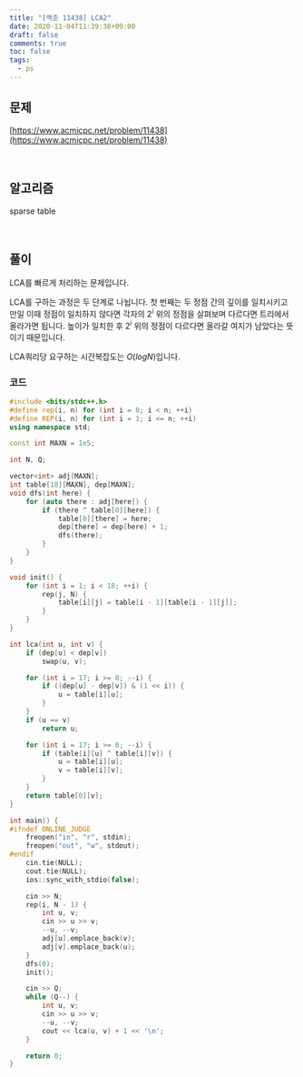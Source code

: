 ```yaml
---
title: "[백준 11438] LCA2"
date: 2020-11-04T11:39:38+09:00
draft: false
comments: true
toc: false
tags:
  - ps
---
```


## 문제

[https://www.acmicpc.net/problem/11438](https://www.acmicpc.net/problem/11438)

<br>

## 알고리즘

sparse table

<br>

## 풀이

LCA를 빠르게 처리하는 문제입니다.

LCA를 구하는 과정은 두 단계로 나뉩니다. 첫 번째는 두 정점 간의 깊이를 일치시키고 만일 이때 정점이 일치하지 않다면 각자의 $2^i$ 위의 정점을 살펴보며 다르다면 트리에서 올라가면 됩니다. 높이가 일치한 후 $2^i$ 위의 정점이 다르다면 올라갈 여지가 남았다는 뜻이기 때문입니다.

LCA쿼리당 요구하는 시간복잡도는 $O(logN)$입니다.

### 코드

```c++
#include <bits/stdc++.h>
#define rep(i, n) for (int i = 0; i < n; ++i)
#define REP(i, n) for (int i = 1; i <= n; ++i)
using namespace std;

const int MAXN = 1e5;

int N, Q;

vector<int> adj[MAXN];
int table[18][MAXN], dep[MAXN];
void dfs(int here) {
    for (auto there : adj[here]) {
        if (there ^ table[0][here]) {
            table[0][there] = here;
            dep[there] = dep[here] + 1;
            dfs(there);
        }
    }
}

void init() {
    for (int i = 1; i < 18; ++i) {
        rep(j, N) {
            table[i][j] = table[i - 1][table[i - 1][j]];
        }
    }
}

int lca(int u, int v) {
    if (dep[u] < dep[v])
        swap(u, v);

    for (int i = 17; i >= 0; --i) {
        if ((dep[u] - dep[v]) & (1 << i)) {
            u = table[i][u];
        }
    }
    if (u == v)
        return u;

    for (int i = 17; i >= 0; --i) {
        if (table[i][u] ^ table[i][v]) {
            u = table[i][u];
            v = table[i][v];
        }
    }
    return table[0][v];
}

int main() {
#ifndef ONLINE_JUDGE
    freopen("in", "r", stdin);
    freopen("out", "w", stdout);
#endif
    cin.tie(NULL);
    cout.tie(NULL);
    ios::sync_with_stdio(false);

    cin >> N;
    rep(i, N - 1) {
        int u, v;
        cin >> u >> v;
        --u, --v;
        adj[u].emplace_back(v);
        adj[v].emplace_back(u);
    }
    dfs(0);
    init();

    cin >> Q;
    while (Q--) {
        int u, v;
        cin >> u >> v;
        --u, --v;
        cout << lca(u, v) + 1 << '\n';
    }

    return 0;
}
```
